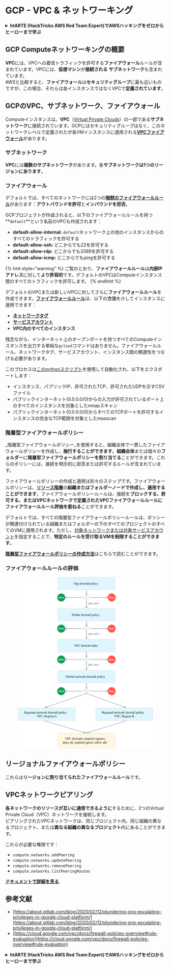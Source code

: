 # GCP - VPC & ネットワーキング

<details>

<summary><strong>htARTE (HackTricks AWS Red Team Expert)でAWSハッキングをゼロからヒーローまで学ぶ</strong></summary>

HackTricksをサポートする他の方法:

* **HackTricksにあなたの会社を広告したい**、または**HackTricksをPDFでダウンロードしたい**場合は、[**サブスクリプションプラン**](https://github.com/sponsors/carlospolop)をチェックしてください！
* [**公式PEASS & HackTricksグッズ**](https://peass.creator-spring.com)を入手する
* [**The PEASS Family**](https://opensea.io/collection/the-peass-family)を発見し、独占的な[**NFTs**](https://opensea.io/collection/the-peass-family)のコレクションをチェックする
* 💬 [**Discordグループ**](https://discord.gg/hRep4RUj7f)に**参加する**か、[**telegramグループ**](https://t.me/peass)に参加するか、**Twitter** 🐦 [**@carlospolopm**](https://twitter.com/carlospolopm)を**フォローする**。
* **HackTricks**の[**GitHubリポジトリ**](https://github.com/carlospolop/hacktricks)と[**HackTricks Cloud**](https://github.com/carlospolop/hacktricks-cloud)にPRを提出して、あなたのハッキングのコツを共有する。

</details>

## **GCP Computeネットワーキングの概要**

**VPC**には、VPCへの着信トラフィックを許可する**ファイアウォール**ルールが含まれています。VPCには、**仮想マシン**が**接続される** **サブネットワーク**も含まれています。\
AWSと比較すると、**ファイアウォール**は**セキュリティグループ**に最も近いものですが、この場合、それらは各インスタンスではなくVPCで**定義されています**。

## **GCPのVPC、サブネットワーク、ファイアウォール**

Computeインスタンスは、**VPC**（[Virtual Private Clouds](https://cloud.google.com/vpc/docs/vpc)）の一部である**サブネットワーク**に接続されています。GCPにはセキュリティグループはなく、このネットワークレベルで定義されたが各VMインスタンスに適用される[**VPCファイアウォール**](https://cloud.google.com/vpc/docs/firewalls)があります。

### サブネットワーク

**VPC**には**複数のサブネットワーク**があります。各**サブネットワークは1つのリージョンにあります**。

### ファイアウォール

デフォルトでは、すべてのネットワークには2つの[**暗黙のファイアウォールルール**](https://cloud.google.com/vpc/docs/firewalls#default_firewall_rules)があります：**アウトバウンドを許可**と**インバウンドを拒否**。

GCPプロジェクトが作成されると、以下のファイアウォールルールを持つ**`default`**という名前のVPCも作成されます：

* **default-allow-internal:** `default`ネットワーク上の他のインスタンスからのすべてのトラフィックを許可する
* **default-allow-ssh:** どこからでも22を許可する
* **default-allow-rdp:** どこからでも3389を許可する
* **default-allow-icmp:** どこからでもpingを許可する

{% hint style="warning" %}
ご覧のとおり、**ファイアウォールルール**は**内部IPアドレス**に対して**より許容的**です。デフォルトのVPCはComputeインスタンス間のすべてのトラフィックを許可します。
{% endhint %}

デフォルトのVPCまたは新しいVPCに対してさらに**ファイアウォールルール**を作成できます。[**ファイアウォールルール**](https://cloud.google.com/vpc/docs/firewalls)は、以下の**方法**を介してインスタンスに適用できます：

* [**ネットワークタグ**](https://cloud.google.com/vpc/docs/add-remove-network-tags)
* [**サービスアカウント**](https://cloud.google.com/vpc/docs/firewalls#serviceaccounts)
* **VPC内のすべてのインスタンス**

残念ながら、インターネット上のオープンポートを持つすべてのComputeインスタンスを出力する単純な`gcloud`コマンドはありません。ファイアウォールルール、ネットワークタグ、サービスアカウント、インスタンス間の関連性をつなげる必要があります。

このプロセスは[このpythonスクリプト](https://gitlab.com/gitlab-com/gl-security/gl-redteam/gcp_firewall_enum)を使用して自動化され、以下をエクスポートします：

* インスタンス、パブリックIP、許可されたTCP、許可されたUDPを示すCSVファイル
* パブリックインターネット(0.0.0.0/0)からの入力が許可されているポート上のすべてのインスタンスを対象としたnmapスキャン
* パブリックインターネット(0.0.0.0/0)からすべてのTCPポートを許可するインスタンスの完全なTCP範囲を対象としたmasscan

### 階層型ファイアウォールポリシー <a href="#hierarchical-firewall-policies" id="hierarchical-firewall-policies"></a>

_階層型ファイアウォールポリシー_を使用すると、組織全体で一貫したファイアウォールポリシーを作成し、**施行することができます**。**組織全体**または個々の**フォルダー**に**階層型ファイアウォールポリシーを割り当てる**ことができます。これらのポリシーには、接続を明示的に拒否または許可するルールが含まれています。

ファイアウォールポリシーの作成と適用は別々のステップです。ファイアウォールポリシーは、[**リソース階層**](https://cloud.google.com/resource-manager/docs/cloud-platform-resource-hierarchy)の**組織またはフォルダーノードで作成し、適用することができます**。ファイアウォールポリシールールは、接続を**ブロックする、許可する、またはVPCネットワークで定義されたVPCファイアウォールルールにファイアウォールルール評価を委ねる**ことができます。

デフォルトでは、すべての階層型ファイアウォールポリシールールは、ポリシーが関連付けられている組織またはフォルダーの下のすべてのプロジェクトのすべてのVMに適用されます。ただし、[対象ネットワークまたは対象サービスアカウント](https://cloud.google.com/vpc/docs/firewall-policies#targets)を指定することで、**特定のルールを受け取るVMを制限することができます**。

[**階層型ファイアウォールポリシーの作成方法**](https://cloud.google.com/vpc/docs/using-firewall-policies#gcloud)はこちらで読むことができます。

### ファイアウォールルールの評価

<figure><img src="../../../../.gitbook/assets/image (4) (5).png" alt=""><figcaption></figcaption></figure>

## リージョナルファイアウォールポリシー

これらは**リージョンに割り当てられたファイアウォールルール**です。

## VPCネットワークピアリング

**各ネットワークのリソースが互いに通信できるように**するために、2つのVirtual Private Cloud（VPC）ネットワークを接続します。\
ピアリングされたVPCネットワークは、同じプロジェクト内、同じ組織の異なるプロジェクト、または**異なる組織の異なるプロジェクト**内にあることができます。

これらが必要な権限です：

* `compute.networks.addPeering`
* `compute.networks.updatePeering`
* `compute.networks.removePeering`
* `compute.networks.listPeeringRoutes`

[**ドキュメントで詳細を見る**](https://cloud.google.com/vpc/docs/vpc-peering).
## 参考文献

* [https://about.gitlab.com/blog/2020/02/12/plundering-gcp-escalating-privileges-in-google-cloud-platform/](https://about.gitlab.com/blog/2020/02/12/plundering-gcp-escalating-privileges-in-google-cloud-platform/)
* [https://cloud.google.com/vpc/docs/firewall-policies-overview#rule-evaluation](https://cloud.google.com/vpc/docs/firewall-policies-overview#rule-evaluation)

<details>

<summary><strong>htARTE (HackTricks AWS Red Team Expert)でAWSハッキングをゼロからヒーローまで学ぶ</strong></summary>

HackTricksをサポートする他の方法:

* **HackTricksにあなたの会社を広告したい**、または**HackTricksをPDFでダウンロードしたい**場合は、[**サブスクリプションプラン**](https://github.com/sponsors/carlospolop)をチェックしてください！
* [**公式PEASS & HackTricksグッズ**](https://peass.creator-spring.com)を手に入れる
* [**The PEASS Family**](https://opensea.io/collection/the-peass-family)を発見し、独占的な[**NFTs**](https://opensea.io/collection/the-peass-family)のコレクションをチェックする
* 💬 [**Discordグループ**](https://discord.gg/hRep4RUj7f)に**参加する**か、[**テレグラムグループ**](https://t.me/peass)に参加するか、**Twitter** 🐦 [**@carlospolopm**](https://twitter.com/carlospolopm)で**フォロー**する。
* [**HackTricks**](https://github.com/carlospolop/hacktricks)と[**HackTricks Cloud**](https://github.com/carlospolop/hacktricks-cloud)のgithubリポジトリにPRを提出して、あなたのハッキングのコツを**共有**する。

</details>
